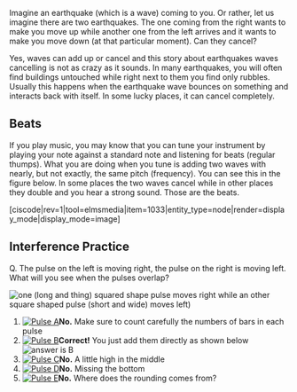 Imagine an earthquake (which is a wave) coming to you. Or rather, let us imagine there are two earthquakes. The one coming from the right wants to make you move up while another one from the left arrives and it wants to make you move down (at that particular moment). Can they cancel?

Yes, waves can add up or cancel and this story about earthquakes waves cancelling is not as crazy as it sounds. In many earthquakes, you will often find buildings untouched while right next to them you find only rubbles. Usually this happens when the earthquake wave bounces on something and interacts back with itself. In some lucky places, it can cancel completely.

## Beats 

If you play music, you may know that you can tune your instrument by playing your note against a standard note and listening for beats (regular thumps). What you are doing when you tune is adding two waves with nearly, but not exactly, the same pitch (frequency). You can see this in the figure below. In some places the two waves cancel while in other places they double and you hear a strong sound. Those are the beats.

[ciscode|rev=1|tool=elmsmedia|item=1033|entity_type=node|render=display_mode|display_mode=image] 

## Interference Practice 

<div class="question">Q. The pulse on the left is moving right, the pulse on the right is moving left. What will you see when the pulses overlap?

![one (long and thing) squared shape pulse moves right while an other square shaped pulse (short and wide) moves left)](https://online.science.psu.edu/sites/default/files/phys010/W3waves/movingpulses.png)

1. [![Pulse A](https://online.science.psu.edu/sites/default/files/phys010/W3waves/pulseA.png)](#)**No.** Make sure to count carefully the numbers of bars in each pulse
2. [![Pulse B](https://online.science.psu.edu/sites/default/files/phys010/W3waves/pulseB.png)](#)**Correct!** You just add them directly as shown below ![answer is B](https://online.science.psu.edu/sites/default/files/phys010/W3waves/PulseAnswerB.png)
3. [![Pulse C](https://online.science.psu.edu/sites/default/files/phys010/W3waves/pulseC.png)](#)**No.** A little high in the middle
4. [![Pulse D](https://online.science.psu.edu/sites/default/files/phys010/W3waves/pulseD.png)](#)**No.** Missing the bottom
5. [![Pulse E](https://online.science.psu.edu/sites/default/files/phys010/W3waves/pulseE.png)](#)**No.** Where does the rounding comes from?
 
</div>